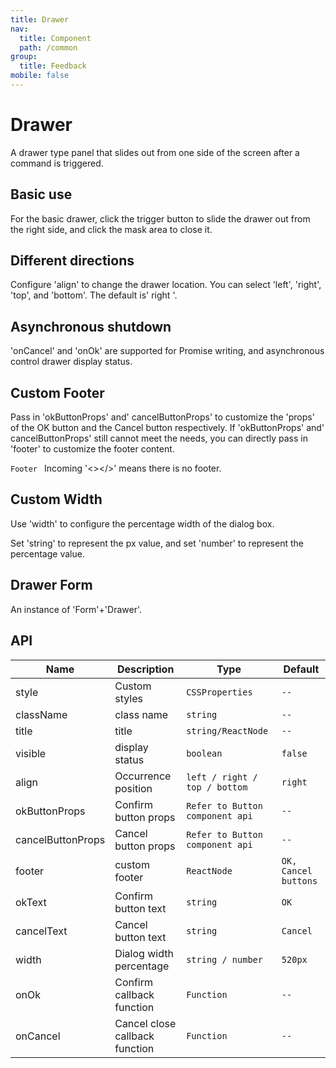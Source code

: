```yaml
---
title: Drawer
nav:
  title: Component
  path: /common
group:
  title: Feedback
mobile: false
---
```


# Drawer

A drawer type panel that slides out from one side of the screen after a command is triggered.

## Basic use

For the basic drawer, click the trigger button to slide the drawer out from the right side, and click the mask area to close it.

<code src="./demos/index1.tsx"></code>

## Different directions

Configure 'align' to change the drawer location. You can select 'left', 'right', 'top', and 'bottom'. The default is' right '.

<code src="./demos/index2.tsx"></code>

## Asynchronous shutdown

'onCancel' and 'onOk' are supported for Promise writing, and asynchronous control drawer display status.

<code src="./demos/index3.tsx"></code>

## Custom Footer

Pass in 'okButtonProps' and' cancelButtonProps' to customize the 'props' of the OK button and the Cancel button respectively. If 'okButtonProps' and' cancelButtonProps' still cannot meet the needs, you can directly pass in 'footer' to customize the footer content.

`Footer ` Incoming '<></>' means there is no footer.

<code src="./demos/index4.tsx"></code>

## Custom Width

Use 'width' to configure the percentage width of the dialog box.

Set 'string' to represent the px value, and set 'number' to represent the percentage value.

<code src="./demos/index5.tsx"></code>

## Drawer Form

An instance of 'Form'+'Drawer'.

<code src="./demos/index6.tsx"></code>

## API

| Name              | Description                    | Type                            | Default              |
| ----------------- | ------------------------------ | ------------------------------- | -------------------- |
| style             | Custom styles                  | `CSSProperties`                 | `--`                 |
| className         | class name                     | `string`                        | `--`                 |
| title             | title                          | `string/ReactNode`              | `--`                 |
| visible           | display status                 | `boolean`                       | `false`              |
| align             | Occurrence position            | `left / right / top / bottom`   | `right`              |
| okButtonProps     | Confirm button props           | `Refer to Button component api` | `--`                 |
| cancelButtonProps | Cancel button props            | `Refer to Button component api` | `--`                 |
| footer            | custom footer                  | `ReactNode`                     | `OK, Cancel buttons` |
| okText            | Confirm button text            | `string`                        | `OK`                 |
| cancelText        | Cancel button text             | `string`                        | `Cancel`             |
| width             | Dialog width percentage        | `string / number`               | `520px`              |
| onOk              | Confirm callback function      | `Function`                      | `--`                 |
| onCancel          | Cancel close callback function | `Function`                      | `--`                 |
